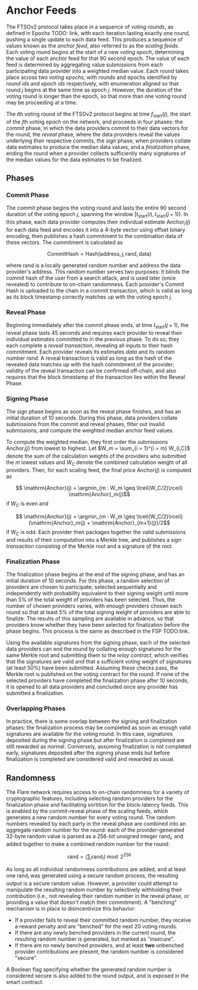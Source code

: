 # Anchor Feeds
The FTSOv2 protocol takes place in a sequence of *voting rounds*, as defined in Epochs TODO: link, with each iteration lasting exactly one round, pushing a single update to each data feed. This produces a sequence of values known as the *anchor feed*, also referred to as the *scaling feeds*. Each voting round begins at the start of a new *voting epoch*, determining the value of each anchor feed for that 90 second epoch. The value of each feed is determined by aggregating value submissions from each participating data provider into a weighted median value. Each round takes place across two *voting epochs*, with rounds and epochs identified by *round ids* and *epoch ids* respectively, with enumeration aligned so that round $j$ begins at the same time as epoch $j$. However, the duration of the voting round is longer than the epoch, so that more than one voting round may be proceeding at a time. 

The $i$th voting round of the FTSOv2 protocol begins at time $f_\text{start}(j)$, the start of the $j$th voting epoch on the network, and proceeds in four phases: the *commit* phase, in which the data providers commit to their data vectors for the round, the *reveal* phase, where the data providers reveal the values underlying their respective commits, the *sign* phase, when providers collate data estimates to produce the median data values, and a *finalization* phase, ending the round when a provider collects sufficiently many signatures of the median values for the data estimates to be finalized.

## Phases
### Commit Phase
The commit phase begins the voting round and lasts the entire 90 second duration of the voting epoch $j$, spanning the window $[t_\mathrm{start}(i), t_\mathrm{start}(j + 1))$. In this phase, each data provider computes their individual estimate $\mathrm{Anchor}_i(j)$ for each data feed and encodes it into a 4-byte vector using offset binary encoding, then publishes a hash commitment to the combination $\mathrm{data}$ of these vectors. The commitment is calculated as

$$\mathrm{Commit Hash} = \mathrm{Hash}(\mathrm{address}, j, \mathrm{rand}, \mathrm{data})$$

where $\mathrm{rand}$ is a locally generated random number and $\mathrm{address}$ the data provider's address. This random number serves two purposes: it blinds the commit hash of the user from a search attack, and is used later (once revealed) to contribute to on-chain randomness. Each provider's Commit Hash is uploaded to the chain in a commit transaction, which is valid as long as its block timestamp correctly matches up with the voting epoch *j*. 

### Reveal Phase
Beginning immediately after the commit phase ends, at time $t_\text{start}(j + 1)$, the reveal phase lasts 45 seconds and requires each provider to reveal their individual estimates committed to in the previous phase. To do so, they each complete a *reveal transaction*, revealing all inputs to their hash commitment. Each provider reveals its estimates *data* and its random number *rand*. A reveal transaction is valid as long as the hash of the revealed data matches up with the hash commitment of the provider; validity of the reveal transaction can be confirmed off-chain, and also requires that the block timestamp of the transaction lies within the Reveal Phase. 

###  Signing Phase
The sign phase begins as soon as the reveal phase finishes, and has an initial duration of 10 seconds. During this phase, data providers collate submissions from the commit and reveal phases, filter out invalid submissions, and compute the weighted median anchor feed values. 

To compute the weighted median, they first order the submissions $\mathrm{Anchor}_i(j)$ from lowest to highest. Let $W_m = \sum_{i = 1}^{i = m} W_{i,C}$ denote the sum of the calculation weights of the providers who submitted the $m$ lowest values and $W_C$ denote the combined calculation weight of all providers. Then, for each scaling feed, the final price $\mathrm{Anchor}(j)$ is computed as

$$ \mathrm{Anchor}(j) = \argmin_{m : W_m \geq \lceil{W_C/2}\rceil} \mathrm{Anchor}_m(j)$$
if $W_C$ is even and

$$ \mathrm{Anchor}(j) = \argmin_{m : W_m \geq \lceil{W_C/2}\rceil} (\mathrm{Anchor}_m(j) + \mathrm{Anchor}_{m+1}(j))/2$$
if $W_C$ is odd. Each provider then packages together the valid submissions and results of their computation into a Merkle tree, and publishes a *sign transaction* consisting of the Merkle root and a signature of the root.

### Finalization Phase
The finalization phase begins at the end of the signing phase, and has an initial duration of 10 seconds.  For this phase, a random selection of providers are chosen to participate, selected sequentially and independently with probability equivalent to their signing weight until more than 5% of the total weight of providers has been selected. Thus, the number of chosen providers varies, with enough providers chosen each round so that at least 5% of the total signing weight of providers are able to finalize. The results of this sampling are available in advance, so that providers know whether they have been selected for finalization before the phase begins. This process is the same as described in the FSP TODO:link.

Using the available signatures from the signing phase, each of the selected data providers can end the round by collating enough signatures for the same Merkle root and submitting them to the *relay contract*, which verifies that the signatures are valid and that a sufficient voting weight of signatures (at least 50%) have been submitted. Assuming these checks pass, the Merkle root is published on the voting contract for the round. If none of the selected providers have completed the finalization phase after 10 seconds, it is opened to all data providers and concluded once any provider has submitted a finalization.

### Overlapping Phases 
In practice, there is some overlap between the signing and finalization phases: the finalization process may be completed as soon as enough valid signatures are available for the voting round. In this case, signatures deposited during the signing phase but after finalization is completed are still rewarded as normal. Conversely, assuming finalization is not completed early, signatures deposited after the signing phase ends but before finalization is completed are considered valid and rewarded as usual. 

## Randomness
The Flare network requires access to on-chain randomness for a variety of cryptographic features, including selecting random providers for the finalization phase and facilitating sortition for the block-latency feeds. This is enabled by the commit-reveal phase of the scaling feeds, which generates a new random number for every voting round. The random numbers revealed by each party in the reveal phase are combined into an aggregate random number for the round: each of the provider-generated 32-byte random value is parsed as a 256-bit unsigned integer $\mathrm{rand}_i$, and added together to make a combined random number for the round:

$$\mathrm{rand} = \left( \sum_i \mathrm{rand}_i \right) \bmod 2^{256}$$

As long as all individual randomness contributions are added, and at least one $\mathrm{rand}_i$ was generated using a secure random process, the resulting output is a secure random value.
However, a provider could attempt to manipulate the resulting random number by selectively withholding their contribution (i.e., not revealing their random number in the reveal phase, or providing a value that doesn't match their commitment). A "benching" mechanism is in place to disincentivize this behavior:
- If a provider fails to reveal their committed random number, they receive a reward penalty and are "benched" for the next 20 voting rounds.
- If there are any newly benched providers in the current round, the resulting random number is generated, but marked as "insecure".
- If there are no newly benched providers, and at least **two** unbenched provider contributions are present, the random number is considered "secure".

A Boolean flag specifying whether the generated random number is considered secure is also added to the round output, and is exposed in the smart contract.